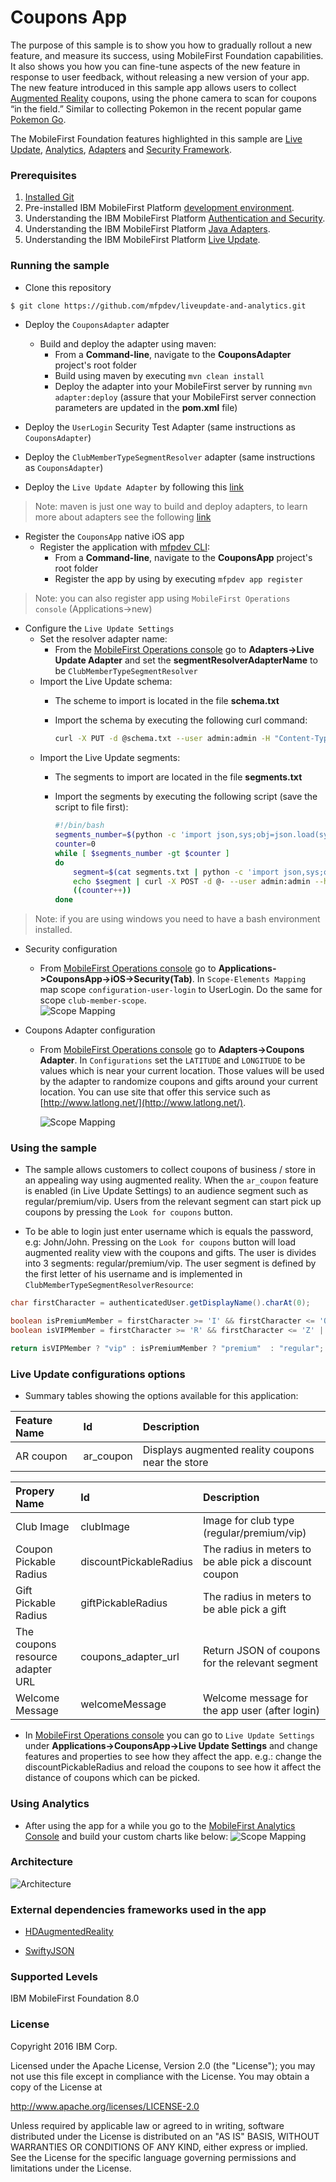 # Coupons App

The purpose of this sample is to show you how to gradually rollout a new feature, and measure its success, using MobileFirst Foundation capabilities. It also shows you how you can fine-tune aspects of the new feature in response to user feedback, without releasing a new version of your app. The new feature introduced in this sample app allows users to collect [Augmented Reality](https://www.wikiwand.com/en/Augmented_reality) coupons, using the phone camera to scan for coupons “in the field.” Similar to collecting Pokemon in the recent popular game [Pokemon Go](http://www.pokemongo.com/).

 The MobileFirst Foundation features highlighted in this sample are [Live Update](https://mobilefirstplatform.ibmcloud.com/tutorials/en/foundation/8.0/using-the-mfpf-sdk/live-update/), [Analytics](https://mobilefirstplatform.ibmcloud.com/tutorials/en/foundation/8.0/analytics/), [Adapters](https://mobilefirstplatform.ibmcloud.com/tutorials/en/foundation/8.0/adapters/) and [Security Framework](https://mobilefirstplatform.ibmcloud.com/tutorials/en/foundation/8.0/authentication-and-security/).

### Prerequisites
1. [Installed Git](https://git-scm.com/book/en/v2/Getting-Started-Installing-Git)
2. Pre-installed IBM MobileFirst Platform [development environment](https://mobilefirstplatform.ibmcloud.com/tutorials/en/foundation/8.0/setting-up-your-development-environment/).
3. Understanding the IBM MobileFirst Platform [Authentication and Security](https://mobilefirstplatform.ibmcloud.com/tutorials/en/foundation/8.0/authentication-and-security/).
4. Understanding the IBM MobileFirst Platform [Java Adapters](https://mobilefirstplatform.ibmcloud.com/tutorials/en/foundation/8.0/adapters/java-adapters/).
5. Understanding the IBM MobileFirst Platform [Live Update](https://mobilefirstplatform.ibmcloud.com/tutorials/en/foundation/8.0/using-the-mfpf-sdk/live-update/).

### Running the sample

- Clone this repository   

 ```bash
 $ git clone https://github.com/mfpdev/liveupdate-and-analytics.git
 ```

- Deploy the `CouponsAdapter` adapter
  * Build and deploy the adapter using maven:
    * From a **Command-line**, navigate to the **CouponsAdapter** project's root folder
    * Build using maven by executing `mvn clean install`
    * Deploy the adapter into your MobileFirst server by running `mvn adapter:deploy` (assure that your MobileFirst
  server connection parameters are updated in the **pom.xml** file)
- Deploy the `UserLogin` Security Test Adapter (same instructions as `CouponsAdapter`)
- Deploy the `ClubMemberTypeSegmentResolver` adapter (same instructions as `CouponsAdapter`)

- Deploy the `Live Update Adapter` by following this  [link](https://mobilefirstplatform.ibmcloud.com/tutorials/en/foundation/8.0/using-the-mfpf-sdk/live-update/#adding-live-update-to-mobilefirst-server)

>Note: maven is just one way to build and deploy adapters, to learn more about adapters see the following [link](https://mobilefirstplatform.ibmcloud.com/tutorials/en/foundation/8.0/adapters/)

- Register the `CouponsApp` native iOS app
  * Register the application with [mfpdev CLI](https://mobilefirstplatform.ibmcloud.com/tutorials/en/foundation/8.0/using-the-mfpf-sdk/using-mobilefirst-cli-to-manage-mobilefirst-artifacts/):
    * From a **Command-line**, navigate to the **CouponsApp** project's root folder
    * Register the app by using by executing `mfpdev app register`

>Note: you can also register app using `MobileFirst Operations console` (Applications->new)

- Configure the `Live Update Settings`
  - Set the resolver adapter name:
    * From the [MobileFirst Operations console](http://localhost:9080/mfpconsole) go to **Adapters->Live Update Adapter** and set the **segmentResolverAdapterName** to be `ClubMemberTypeSegmentResolver`
  - Import the Live Update schema:
    * The scheme to import is located in the file **schema.txt**
    * Import the schema by executing the following curl command:

      ```bash
      curl -X PUT -d @schema.txt --user admin:admin -H "Content-Type:application/json" http://localhost:9080/mfpadmin/management-apis/2.0/runtimes/mfp/admin-plugins/liveUpdateAdapter/com.github.mfpdev.sample.CouponsApp/schema
      ```
  - Import the Live Update segments:
    * The segments to import are located in the file **segments.txt**
    * Import the segments by executing the following script (save the script to file first):

      ```bash
      #!/bin/bash
      segments_number=$(python -c 'import json,sys;obj=json.load(sys.stdin);print len(obj["items"]);' < segments.txt)
      counter=0
      while [ $segments_number -gt $counter ]
      do
          segment=$(cat segments.txt | python -c 'import json,sys;obj=json.load(sys.stdin);data_str=json.dumps(obj["items"]['$counter']);print data_str;')
          echo $segment | curl -X POST -d @- --user admin:admin --header "Content-Type:application/json" http://localhost:9080/mfpadmin/management-apis/2.0/runtimes/mfp/admin-plugins/liveUpdateAdapter/com.github.mfpdev.sample.CouponsApp/segment
          ((counter++))
      done
      ```
>Note: if you are using windows you need to have a bash environment installed.

- Security configuration
  * From [MobileFirst Operations console](http://localhost:9080/mfpconsole) go to **Applications->CouponsApp->iOS->Security(Tab)**. In `Scope-Elements Mapping` map scope `configuration-user-login` to UserLogin.  Do the same for scope `club-member-scope`.  
  ![Scope Mapping](./images/scopeMapping.png)

- Coupons Adapter configuration
  * From [MobileFirst Operations console](http://localhost:9080/mfpconsole) go to **Adapters->Coupons Adapter**. In `Configurations` set the `LATITUDE` and `LONGITUDE` to be values which is near your current location.  Those values will be used by the adapter to randomize coupons and gifts around your current location.  You can use site that offer this service such as [http://www.latlong.net/](http://www.latlong.net/).

    ![Scope Mapping](./images/adapterConfiguration.png)

### Using the sample

  * The sample allows customers to collect coupons of business / store in an appealing way using augmented reality.  When the `ar_coupon` feature is enabled (in Live Update Settings) to an audience segment such as regular/premium/vip. Users from the relevant segment can start pick up coupons by pressing the `Look for coupons` button.  

  * To be able to login just enter username which is equals the password, e.g: John/John. Pressing on the `Look for coupons` button will load augmented reality view with the coupons and gifts.  The user is divides into 3 segments: regular/premium/vip. The user segment is defined by the first letter of his username and is implemented in `ClubMemberTypeSegmentResolverResource`:

  ```java
  char firstCharacter = authenticatedUser.getDisplayName().charAt(0);

  boolean isPremiumMember = firstCharacter >= 'I' && firstCharacter <= 'Q' || firstCharacter >= 'i' && firstCharacter <= 'q';
  boolean isVIPMember = firstCharacter >= 'R' && firstCharacter <= 'Z' || firstCharacter >= 'r' && firstCharacter <= 'z';

  return isVIPMember ? "vip" : isPremiumMember ? "premium"  : "regular";
  ```

### Live Update configurations options

* Summary tables showing the options available for this application:

| Feature Name   |      Id      |  Description |
|:----------|:-------------|:------|
| AR coupon |  ar_coupon | Displays augmented reality coupons near the store |

| Propery Name   |      Id      |  Description |
|:----------|:-------------|:------|
| Club Image |  clubImage | Image for club type (regular/premium/vip) |
| Coupon Pickable Radius|  discountPickableRadius | The radius in meters to be able pick a discount coupon |
| Gift Pickable Radius |  giftPickableRadius | The radius in meters to be able pick a gift |
| The coupons resource adapter URL |  coupons_adapter_url | Return JSON of coupons for the relevant segment|
| Welcome Message |  welcomeMessage | Welcome message for the app user (after login)|


  * In [MobileFirst Operations console](http://localhost:9080/mfpconsole) you can go to `Live Update Settings` under **Applications->CouponsApp->Live Update Settings** and change features and properties to see how they affect the app.  e.g.: change the discountPickableRadius and reload the coupons to see how it affect the distance of coupons which can be picked.

### Using Analytics

  * After using the app for a while you go to the [MobileFirst Analytics Console](http://localhost:9080/analytics/console/dashboard) and build your custom charts like below:
  ![Scope Mapping](./images/analytics.png)

### Architecture
![Architecture](./images/architecture.png)

### External dependencies frameworks used in the app

* [HDAugmentedReality](https://github.com/DanijelHuis/HDAugmentedReality)

* [SwiftyJSON](https://github.com/DanijelHuis/HDAugmentedReality)

### Supported Levels
IBM MobileFirst Foundation 8.0

### License
Copyright 2016 IBM Corp.

Licensed under the Apache License, Version 2.0 (the "License");
you may not use this file except in compliance with the License.
You may obtain a copy of the License at

http://www.apache.org/licenses/LICENSE-2.0

Unless required by applicable law or agreed to in writing, software
distributed under the License is distributed on an "AS IS" BASIS,
WITHOUT WARRANTIES OR CONDITIONS OF ANY KIND, either express or implied.
See the License for the specific language governing permissions and
limitations under the License.
